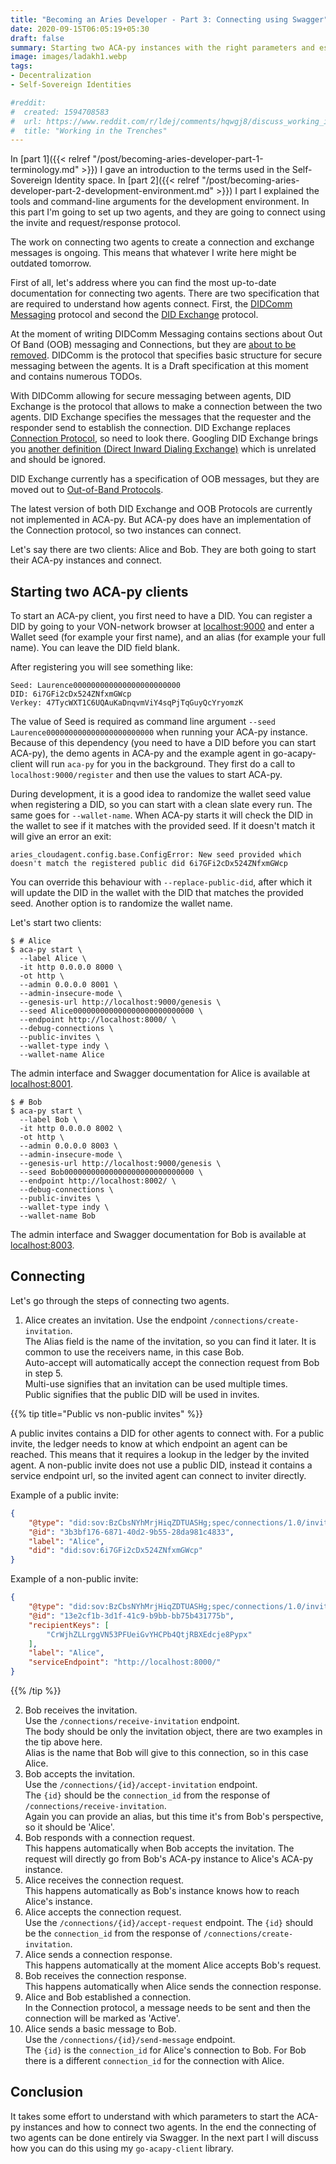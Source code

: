 ```yaml
---
title: "Becoming an Aries Developer - Part 3: Connecting using Swagger"
date: 2020-09-15T06:05:19+05:30
draft: false
summary: Starting two ACA-py instances with the right parameters and establishing a connection between them.
image: images/ladakh1.webp
tags:
- Decentralization
- Self-Sovereign Identities

#reddit:
#  created: 1594708583 
#  url: https://www.reddit.com/r/ldej/comments/hqwgj8/discuss_working_in_the_trenches/
#  title: "Working in the Trenches"
---
```


In [part 1]({{< relref "/post/becoming-aries-developer-part-1-terminology.md" >}}) I gave an introduction to the terms used in the Self-Sovereign Identity space. In [part 2]({{< relref "/post/becoming-aries-developer-part-2-development-environment.md" >}}) I part I explained the tools and command-line arguments for the development environment. In this part I'm going to set up two agents, and they are going to connect using the invite and request/response protocol.

The work on connecting two agents to create a connection and exchange messages is ongoing. This means that whatever I write here might be outdated tomorrow.

First of all, let's address where you can find the most up-to-date documentation for connecting two agents. There are two specification that are required to understand how agents connect. First, the [DIDComm Messaging](https://identity.foundation/didcomm-messaging/docs/spec/) protocol and second the [DID Exchange](https://github.com/hyperledger/aries-rfcs/tree/master/features/0023-did-exchange) protocol.

At the moment of writing DIDComm Messaging contains sections about Out Of Band (OOB) messaging and Connections, but they are [about to be removed](https://github.com/decentralized-identity/didcomm-messaging/pull/73). DIDComm is the protocol that specifies basic structure for secure messaging between the agents. It is a Draft specification at this moment and contains numerous TODOs.

With DIDComm allowing for secure messaging between agents, DID Exchange is the protocol that allows to make a connection between the two agents. DID Exchange specifies the messages that the requester and the responder send to establish the connection. DID Exchange replaces [Connection Protocol](https://github.com/hyperledger/aries-rfcs/blob/master/features/0160-connection-protocol/README.md), so need to look there. Googling DID Exchange brings you [another definition (Direct Inward Dialing Exchange)](https://medium.com/@a.jamous/why-do-we-need-another-did-exchange-in-2019-2b6308e834ff) which is unrelated and should be ignored.

DID Exchange currently has a specification of OOB messages, but they are moved out to [Out-of-Band Protocols](https://github.com/hyperledger/aries-rfcs/blob/master/features/0434-outofband/README.md).

The latest version of both DID Exchange and OOB Protocols are currently not implemented in ACA-py. But ACA-py does have an implementation of the Connection protocol, so two instances can connect.

Let's say there are two clients: Alice and Bob. They are both going to start their ACA-py instances and connect.

## Starting two ACA-py clients

To start an ACA-py client, you first need to have a DID. You can register a DID by going to your VON-network browser at [localhost:9000](http://localhost:9000/) and enter a Wallet seed (for example your first name), and an alias (for example your full name). You can leave the DID field blank.

After registering you will see something like:
```text
Seed: Laurence000000000000000000000000
DID: 6i7GFi2cDx524ZNfxmGWcp
Verkey: 47TycWXT1C6UQAuKaDnqvmViY4sqPjTqGuyQcYryomzK
``` 

The value of Seed is required as command line argument `--seed Laurence000000000000000000000000` when running your ACA-py instance. Because of this dependency (you need to have a DID before you can start ACA-py), the demo agents in ACA-py and the example agent in go-acapy-client will run `aca-py` for you in the background. They first do a call to `localhost:9000/register` and then use the values to start ACA-py.

During development, it is a good idea to randomize the wallet seed value when registering a DID, so you can start with a clean slate every run. The same goes for `--wallet-name`. When ACA-py starts it will check the DID in the wallet to see if it matches with the provided seed. If it doesn't match it will give an error an exit: 

```text
aries_cloudagent.config.base.ConfigError: New seed provided which doesn't match the registered public did 6i7GFi2cDx524ZNfxmGWcp
```

You can override this behaviour with `--replace-public-did`, after which it will update the DID in the wallet with the DID that matches the provided seed. Another option is to randomize the wallet name.

Let's start two clients:

```shell script
$ # Alice
$ aca-py start \
  --label Alice \
  -it http 0.0.0.0 8000 \
  -ot http \
  --admin 0.0.0.0 8001 \
  --admin-insecure-mode \
  --genesis-url http://localhost:9000/genesis \
  --seed Alice000000000000000000000000000 \
  --endpoint http://localhost:8000/ \
  --debug-connections \
  --public-invites \
  --wallet-type indy \
  --wallet-name Alice
```

The admin interface and Swagger documentation for Alice is available at [localhost:8001](http://localhost:8001/).

```shell script
$ # Bob
$ aca-py start \
  --label Bob \
  -it http 0.0.0.0 8002 \
  -ot http \
  --admin 0.0.0.0 8003 \
  --admin-insecure-mode \
  --genesis-url http://localhost:9000/genesis \
  --seed Bob00000000000000000000000000000 \
  --endpoint http://localhost:8002/ \
  --debug-connections \
  --public-invites \
  --wallet-type indy \
  --wallet-name Bob
```

The admin interface and Swagger documentation for Bob is available at [localhost:8003](http://localhost:8003/).

## Connecting

Let's go through the steps of connecting two agents.

1. Alice creates an invitation.
    Use the endpoint `/connections/create-invitation`.  
    The Alias field is the name of the invitation, so you can find it later. It is common to use the receivers name, in this case Bob.  
    Auto-accept will automatically accept the connection request from Bob in step 5.  
    Multi-use signifies that an invitation can be used multiple times.  
    Public signifies that the public DID will be used in invites.
   
{{% tip title="Public vs non-public invites" %}}

A public invites contains a DID for other agents to connect with. For a public invite, the ledger needs to know at which endpoint an agent can be reached. This means that it requires a lookup in the ledger by the invited agent. A non-public invite does not use a public DID, instead it contains a service endpoint url, so the invited agent can connect to inviter directly.

Example of a public invite:

```json
{
    "@type": "did:sov:BzCbsNYhMrjHiqZDTUASHg;spec/connections/1.0/invitation",
    "@id": "3b3bf176-6871-40d2-9b55-28da981c4833",
    "label": "Alice",
    "did": "did:sov:6i7GFi2cDx524ZNfxmGWcp"
}
```

Example of a non-public invite:
```json
{
    "@type": "did:sov:BzCbsNYhMrjHiqZDTUASHg;spec/connections/1.0/invitation",
    "@id": "13e2cf1b-3d1f-41c9-b9bb-bb75b431775b",
    "recipientKeys": [
        "CrWjhZLLrggVN53PFUeiGvYHCPb4QtjRBXEdcje8Pypx"
    ],
    "label": "Alice",
    "serviceEndpoint": "http://localhost:8000/"
}
```

{{% /tip %}} 
   
2. Bob receives the invitation.  
    Use the `/connections/receive-invitation` endpoint.  
    The body should be only the invitation object, there are two examples in the tip above here.  
    Alias is the name that Bob will give to this connection, so in this case Alice.
3. Bob accepts the invitation.  
    Use the `/connections/{id}/accept-invitation` endpoint.  
    The `{id}` should be the `connection_id` from the response of `/connections/receive-invitation`.  
    Again you can provide an alias, but this time it's from Bob's perspective, so it should be 'Alice'.
4. Bob responds with a connection request.  
    This happens automatically when Bob accepts the invitation. The request will directly go from Bob's ACA-py instance to Alice's ACA-py instance.
5. Alice receives the connection request.  
    This happens automatically as Bob's instance knows how to reach Alice's instance.
6. Alice accepts the connection request.  
    Use the `/connections/{id}/accept-request` endpoint.
    The `{id}` should be the `connection_id` from the response of `/connections/create-invitation`.
7. Alice sends a connection response.  
    This happens automatically at the moment Alice accepts Bob's request.  
8. Bob receives the connection response.  
    This happens automatically when Alice sends the connection response.
9. Alice and Bob established a connection.  
    In the Connection protocol, a message needs to be sent and then the connection will be marked as 'Active'.
10. Alice sends a basic message to Bob.  
    Use the `/connections/{id}/send-message` endpoint.  
    The `{id}` is the `connection_id` for Alice's connection to Bob. For Bob there is a different `connection_id` for the connection with Alice.  
    
## Conclusion

It takes some effort to understand with which parameters to start the ACA-py instances and how to connect two agents. In the end the connecting of two agents can be done entirely via Swagger. In the next part I will discuss how you can do this using my `go-acapy-client` library.